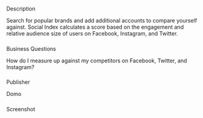 


####
 Description

Search for popular brands and add additional accounts to compare yourself against. Social Index calculates a score based on the engagement and relative audience size of users on Facebook, Instagram, and Twitter.

###
 Business Questions

How do I measure up against my competitors on Facebook, Twitter, and Instagram?

###
 Publisher

Domo

###
 Screenshot

